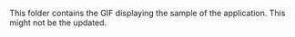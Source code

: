 This folder contains the GIF displaying the sample of the application. This might not be the updated.
